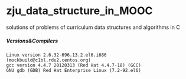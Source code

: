 # zju_data_structure_in_MOOC
solutions of problems of curriculum data structures and algorithms in C
##### Versions&Compilers
    Linux version 2.6.32-696.13.2.el6.i686 (mockbuild@c1bl.rdu2.centos.org)
    gcc version 4.4.7 20120313 (Red Hat 4.4.7-18) (GCC)
    GNU gdb (GDB) Red Hat Enterprise Linux (7.2-92.el6)
